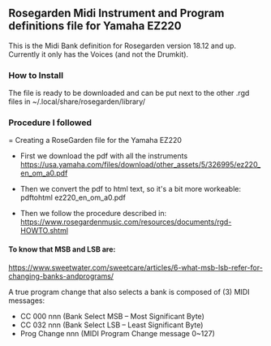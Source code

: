 ## Rosegarden Midi Instrument and Program definitions file for Yamaha EZ220

This is the Midi Bank definition for Rosegarden version 18.12 and up.
Currently it only has the Voices (and not the Drumkit).

### How to Install
The file is ready to be downloaded and can be put next to the other .rgd files in ~/.local/share/rosegarden/library/

### Procedure I followed

= Creating a RoseGarden file for the Yamaha EZ220
* First we download the pdf with all the instruments
https://usa.yamaha.com/files/download/other_assets/5/326995/ez220_en_om_a0.pdf
* Then we convert the pdf to html text, so it's a bit more workeable:
pdftohtml ez220_en_om_a0.pdf

* Then we follow the procedure described in:
https://www.rosegardenmusic.com/resources/documents/rgd-HOWTO.shtml

#### To know that MSB and LSB are:
https://www.sweetwater.com/sweetcare/articles/6-what-msb-lsb-refer-for-changing-banks-andprograms/

A true program change that also selects a bank is composed of (3) MIDI messages:
* CC 000 nnn (Bank Select MSB – Most Significant Byte)
* CC 032 nnn (Bank Select LSB – Least Significant Byte)
* Prog Change nnn (MIDI Program Change message 0~127)

